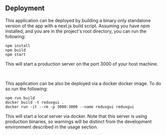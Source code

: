 ## Deployment

This application can be deployed by building a binary only standalone version of the app with a next.js build script. Assuming you have npm installed, 
and you are in the project's root directory, you can run the following:

````
npm install
npm build
npm start
````

This will start a production server on the port 3000 of your host machine. 

<br>

This application can be also be deployed via a docker docker image. To do so run the following:

````
npm run build
docker build -t reduxgui .
docker run -it --rm -p 3000:3000 --name reduxgui reduxgui

````
This will start a local server via docker. Note that this server is using production binaries, so warnings will be distinct from the development environment described in the usage section.